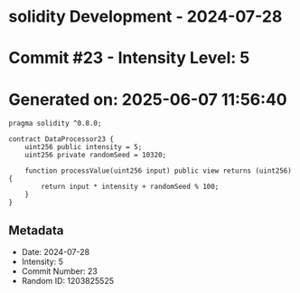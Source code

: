 ﻿# solidity Development - 2024-07-28
# Commit #23 - Intensity Level: 5
# Generated on: 2025-06-07 11:56:40
```solidity
pragma solidity ^0.8.0;

contract DataProcessor23 {
    uint256 public intensity = 5;
    uint256 private randomSeed = 10320;

    function processValue(uint256 input) public view returns (uint256) {
        return input * intensity + randomSeed % 100;
    }
}
```
## Metadata
- Date: 2024-07-28
- Intensity: 5
- Commit Number: 23
- Random ID: 1203825525
